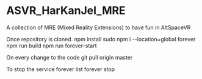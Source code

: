 # ASVR_HarKanJel_MRE
A collection of MRE (Mixed Reality Extensions) to have fun in AltSpaceVR


Once repository is cloned.
npm install
sudo npm i --location=global forever
npm run build
npm run forever-start


On every change to the code
git pull origin master





To stop the service
forever list
forever stop 